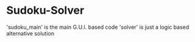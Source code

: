# Sudoku-Solver
'sudoku_main' is the main G.U.I. based code
'solver' is just a logic based alternative solution 
